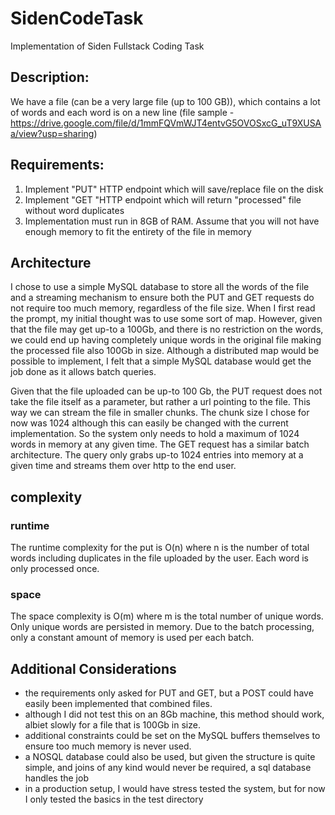 # SidenCodeTask
Implementation of Siden Fullstack Coding Task

## Description:
We have a file (can be a very large file (up to 100 GB)), which contains a lot
of words and each word is on a new line (file sample -
https://drive.google.com/file/d/1mmFQVmWJT4entvG5OVOSxcG_uT9XUSAa/view?usp=sharing)


## Requirements:

1) Implement "PUT" HTTP endpoint which will save/replace file on the disk
2) Implement "GET "HTTP endpoint which will return "processed" file without
word duplicates
3) Implementation must run in 8GB of RAM. Assume that you will not have enough
memory to fit the entirety of the file in memory


## Architecture
I chose to use a simple MySQL database to store all the words of the file and a
streaming mechanism to ensure both the PUT and GET requests do not require too
much memory, regardless of the file size. When I first read the prompt, my
initial thought was to use some sort of map. However, given that the file may
get up-to a 100Gb, and there is no restriction on the words, we could end up
having completely unique words in the original file making the processed file
also 100Gb in size. Although a distributed map would be possible to implement,
I felt that a simple MySQL database would get the job done as it allows batch
queries.

Given that the file uploaded can be up-to 100 Gb, the PUT request does not take
the file itself as a parameter, but rather a url pointing to the file. This way
we can stream the file in smaller chunks. The chunk size I chose for now was
1024 although this can easily be changed with the current implementation. So
the system only needs to hold a maximum of 1024 words in memory at any given
time. The GET request has a similar batch architecture. The query only grabs
up-to 1024 entries into memory at a given time and streams them over http to the
end user. 

## complexity
###  runtime
The runtime complexity for the put is O(n) where n is the number of total words
including duplicates in the file uploaded by the user. Each word is only
processed once. 
### space
The space complexity is O(m) where m is the total number of unique words. Only
unique words are persisted in memory. Due to the batch processing, only a
constant amount of memory is used per each batch. 


## Additional Considerations
* the requirements only asked for PUT and GET, but a POST could have easily
	been implemented that combined files. 
* although I did not test this on an 8Gb machine, this method should work,
	albiet slowly for a file that is 100Gb in size. 
* additional constraints could be set on the MySQL buffers themselves to ensure
	too much memory is never used.
* a NOSQL database could also be used, but given the structure is quite simple,
	and joins of any kind would never be required, a sql database handles the job
* in a production setup, I would have stress tested  the system, but for now I
	only tested  the basics in the test directory
